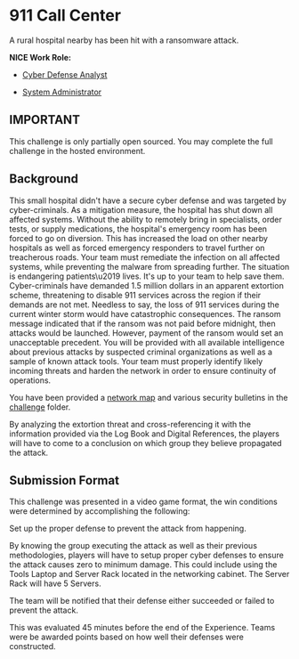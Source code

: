 # 911 Call Center

A rural hospital nearby has been hit with a ransomware attack. 

**NICE Work Role:**

  - [Cyber Defense Analyst](https://niccs.cisa.gov/workforce-development/nice-framework/workroles?name=Cyber+Defense+Analyst)

  - [System Administrator](https://niccs.cisa.gov/workforce-development/nice-framework/workroles?name=System+Administrator&id=All)



## IMPORTANT

This challenge is only partially open sourced. You may complete the full challenge in the hosted environment.

## Background

This small hospital didn't have a secure cyber defense and was targeted by cyber-criminals. As a mitigation measure, the hospital has shut down all affected systems. Without the ability to remotely bring in specialists, order tests, or supply medications,
the hospital's emergency room has been forced to go on diversion. This has increased the load on other nearby hospitals as well as forced emergency responders
to travel further on treacherous roads. Your team must remediate the infection on all affected systems, while preventing the malware from spreading further.
The situation is endangering patients\u2019 lives. It's up to your team to help save them.  Cyber-criminals have demanded 1.5 million dollars in an apparent extortion scheme, threatening to disable 911 services across the region if their demands are not met. Needless to say, the loss of 911 services during the current winter storm
would have catastrophic consequences. The ransom message indicated that if the ransom was not paid before midnight, then attacks would be launched. However, payment of the ransom would set an unacceptable precedent. You will be provided with all available intelligence about previous attacks by suspected criminal organizations as well as a sample of known attack tools. Your team must properly identify likely incoming threats and harden the network in order to ensure continuity
of operations.

You have been provided a [network map](./challenge/network_diagram.png) and various security bulletins in the [challenge](./challenge/) folder.

By analyzing the extortion threat and cross-referencing it with the information provided via the Log Book and Digital References, the players will have to come to a conclusion on which group they believe propagated the attack.

## Submission Format

This challenge was presented in a video game format, the win conditions were determined by accomplishing the following:

Set up the proper defense to prevent the attack from happening. 

By knowing the group executing the attack as well as their previous methodologies, players will have to setup proper cyber defenses to ensure the attack causes zero to minimum damage. This could include using the Tools Laptop and Server Rack located in the networking cabinet. The Server Rack will have 5 Servers.

The team will be notified that their defense either succeeded or failed to prevent the attack.	

This was evaluated 45 minutes before the end of the Experience. Teams were be awarded points based on how well their defenses were constructed.
